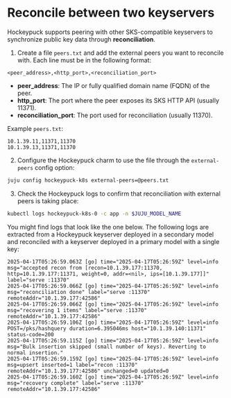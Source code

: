 # Reconcile between two keyservers

Hockeypuck supports peering with other SKS-compatible keyservers to synchronize public key data through **reconciliation**.

1. Create a file `peers.txt` and add the external peers you want to reconcile with. Each line must be in the following format:
```
<peer_address>,<http_port>,<reconciliation_port>
```
* **peer_address**: The IP or fully qualified domain name (FQDN) of the peer.
* **http_port**: The port where the peer exposes its SKS HTTP API (usually 11371).
* **reconciliation_port**: The port used for reconciliation (usually 11370).

Example `peers.txt`:
```
10.1.39.11,11371,11370
10.1.39.13,11371,11370
```

2. Configure the Hockeypuck charm to use the file through the `external-peers` config option:
```bash
juju config hockeypuck-k8s external-peers=@peers.txt
```

3. Check the Hockeypuck logs to confirm that reconciliation with external peers is taking place:
```bash
kubectl logs hockeypuck-k8s-0 -c app -n $JUJU_MODEL_NAME
```
You might find logs that look like the one below. The following logs are extracted from a Hockeypuck keyserver deployed in a secondary model and reconciled with a keyserver deployed in a primary model with a single key:
```
2025-04-17T05:26:59.063Z [go] time="2025-04-17T05:26:59Z" level=info msg="accepted recon from [recon=10.1.39.177:11370, http=10.1.39.177:11371, weight=0, addr=<nil>, ips=[10.1.39.177]]" label="serve :11370"
2025-04-17T05:26:59.066Z [go] time="2025-04-17T05:26:59Z" level=info msg="reconciliation done" label="serve :11370" remoteAddr="10.1.39.177:42586"
2025-04-17T05:26:59.066Z [go] time="2025-04-17T05:26:59Z" level=info msg="recovering 1 items" label="serve :11370" remoteAddr="10.1.39.177:42586"
2025-04-17T05:26:59.106Z [go] time="2025-04-17T05:26:59Z" level=info POST=/pks/hashquery duration=6.395046ms host="10.1.39.140:11371" status-code=200
2025-04-17T05:26:59.115Z [go] time="2025-04-17T05:26:59Z" level=info msg="Bulk insertion skipped (small number of keys). Reverting to normal insertion."
2025-04-17T05:26:59.159Z [go] time="2025-04-17T05:26:59Z" level=info msg=upsert inserted=1 label="recon :11370" remoteAddr="10.1.39.177:42586" unchanged=0 updated=0
2025-04-17T05:26:59.160Z [go] time="2025-04-17T05:26:59Z" level=info msg="recovery complete" label="serve :11370" remoteAddr="10.1.39.177:42586"
```
